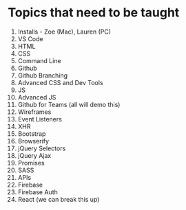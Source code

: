 # Topics that need to be taught

1. Installs - Zoe (Mac), Lauren (PC)
1. VS Code
1. HTML
1. CSS
1. Command Line
1. Github
1. Github Branching
1. Advanced CSS and Dev Tools
1. JS
1. Advanced JS
1. Github for Teams (all will demo this)
1. Wireframes
1. Event Listeners
1. XHR
1. Bootstrap
1. Browserify
1. jQuery Selectors
1. jQuery Ajax
1. Promises
1. SASS
1. APIs
1. Firebase
1. Firebase Auth
1. React (we can break this up)